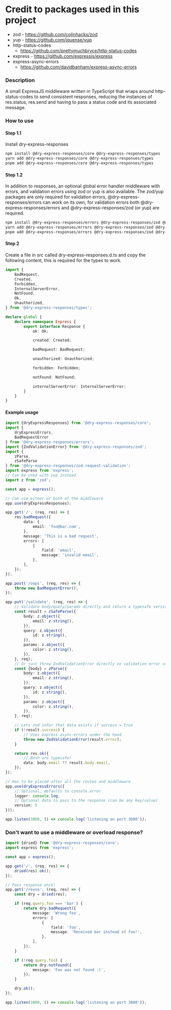# Credit to packages used in this project

- zod - https://github.com/colinhacks/zod
- yup - https://github.com/jquense/yup
- http-status-codes
	- https://github.com/prettymuchbryce/http-status-codes
- express - https://github.com/expressjs/express
- express-async-errors
	- https://github.com/davidbanham/express-async-errors

### Description

A small ExpressJS middleware written in TypeScript that wraps around
http-status-codes to send consistent responses, reducing the instances
of
res.status, res.send and having to pass a status code and
its associated message.

### How to use

#### Step 1.1

Install dry-express-responses

```bash
npm install @dry-express-responses/core @dry-express-responses/types
yarn add @dry-express-responses/core @dry-express-responses/types
pnpm add @dry-express-responses/core @dry-express-responses/types
```

#### Step 1.2

In addition to responses, an optional global error handler middleware
with errors, and validation errors using zod or yup is also available.
The zod/yup packages are only required for validation errors,
@dry-express-responses/errors can work on its own, for validation
errors both @dry-express-responses/errors and
@dry-express-responses/zod (or yup) are required.

```bash
npm install @dry-express-responses/errors @dry-express-responses/zod @dry-express-responses/types
yarn add @dry-express-responses/errors @dry-express-responses/zod @dry-express-responses/types
pnpm add @dry-express-responses/errors @dry-express-responses/zod @dry-express-responses/types
```

#### Step 2

Create a file in src called dry-express-responses.d.ts and copy the
following content, this is required for the types to work.

```typescript
import {
	BadRequest,
	Created,
	Forbidden,
	InternalServerError,
	NotFound,
	Ok,
	Unauthorized,
} from '@dry-express-responses/types';

declare global {
	declare namespace Express {
		export interface Response {
			ok: Ok;

			created: Created;

			badRequest: BadRequest;

			unauthorized: Unauthorized;

			forbidden: Forbidden;

			notFound: NotFound;

			internalServerError: InternalServerError;
		}
	}
}
```

#### Example usage

```typescript
import {dryExpressResponses} from '@dry-express-responses/core';
import {
	dryExpressErrors,
	BadRequestError
} from '@dry-express-responses/errors';
import {ZodValidationError} from '@dry-express-responses/zod';
import {
	zParse,
	zSafeParse
} from '@dry-express-responses/zod-request-validation';
import express from 'express';
// Can be used with yup instead
import z from 'zod';

const app = express();

// Can use either or both of the middleware
app.use(dryExpressResponses);

app.get('/', (req, res) => {
	res.badRequest({
		data: {
			email: 'foo@bar.com',
		},
		message: 'This is a bad request',
		errors: [
			{
				field: 'email',
				message: 'invalid email',
			},
		],
	});
});

app.post('/oops', (req, res) => {
	throw new BadRequestError();
});

app.put('/validate', (req, res) => {
	// Validate body/query/params directly and return a typesafe version
	const result = zSafeParse({
		body: z.object({
			email: z.string(),
		}),
		query: z.object({
			id: z.string(),
		}),
		params: z.object({
			color: z.string(),
		}),
	}, req);
	// Or just throw ZodValidationError directly on validation error using zParse
	const {body} = zParse({
		body: z.object({
			email: z.string(),
		}),
		query: z.object({
			id: z.string(),
		}),
		params: z.object({
			color: z.string(),
		}),
	}, req);

	// Lets zod infer that data exists if success = true
	if (!result.success) {
		// Uses express-async-errors under the hood
		throw new ZodValidationError(result.error);
	}

	return res.ok({
		// Both are typesafe!
		data: body.email ?? result.body.email,
	});
});

// Has to be placed after all the routes and middleware
app.use(dryExpressErrors({
	// Optional, defaults to console.error
	logger: console.log,
	// Optional data to pass to the response (can be any key/value)
	version: 5
}));

app.listen(3000, () => console.log('listening on port 3000'));
```

### Don't want to use a middleware or overload response?

```typescript
import {dried} from '@dry-express-responses/core';
import express from 'express';

const app = express();

app.get('/', (req, res) => {
	dried(res).ok();
});

// Pass response once!
app.get('/reuse', (req, res) => {
	const dry = dried(res);

	if (req.query.foo === 'bar') {
		return dry.badRequest({
			message: 'Wrong foo',
			errors: [
				{
					field: 'foo',
					message: 'Received bar instead of foo!',
				},
			],
		});
	}

	if (!req.query.foo) {
		return dry.notFound({
			message: 'Foo was not found :(',
		});
	}

	dry.ok();
});

app.listen(3000, () => console.log('listening on port 3000'));
```
